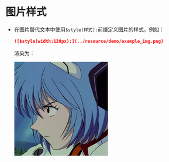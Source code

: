图片样式
==

* 在图片替代文本中使用`$style(样式):`前缀定义图片的样式，例如：

	```markdown
	![$style(width:128px):](../resource/demo/example_img.png)
	```

	渲染为：

	![$style(width:128px):](../resource/demo/example_img.png)
